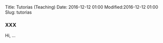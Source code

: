 Title: Tutorías (Teaching)
Date: 2016-12-12 01:00
Modified:2016-12-12 01:00
Slug: tutorias

### XXX

Hi, ...
